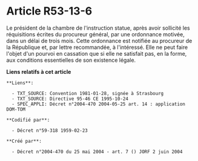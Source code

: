 # Article R53-13-6

Le président de la chambre de l'instruction statue, après avoir sollicité les réquisitions écrites du procureur général, par
une ordonnance motivée, dans un délai de trois mois. Cette ordonnance est notifiée au procureur de la République et, par
lettre recommandée, à l'intéressé. Elle ne peut faire l'objet d'un pourvoi en cassation que si elle ne satisfait pas, en la
forme, aux conditions essentielles de son existence légale.

**Liens relatifs à cet article**

	**Liens**:

	  - TXT_SOURCE: Convention 1981-01-28, signée à Strasbourg
	  - TXT_SOURCE: Directive 95-46 CE 1995-10-24
	  - SPEC_APPLI: Décret n°2004-470 2004-05-25 art. 14 : application DOM-TOM

	**Codifié par**:

	  - Décret n°59-318 1959-02-23

	**Créé par**:

	  - Décret n°2004-470 du 25 mai 2004 - art. 7 () JORF 2 juin 2004
